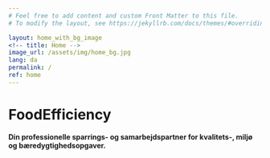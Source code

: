 ```yaml
---
# Feel free to add content and custom Front Matter to this file.
# To modify the layout, see https://jekyllrb.com/docs/themes/#overriding-theme-defaults

layout: home_with_bg_image
<!-- title: Home -->
image_url: /assets/img/home_bg.jpg
lang: da
permalink: /
ref: home
---
```


<h1 class="brand">Food<span>Efficiency</span></h1>

**Din professionelle sparrings- og samarbejdspartner for kvalitets-, miljø og bæredygtighedsopgaver.**
